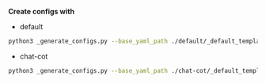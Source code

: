 **Create configs with**

* default

```bash
python3 _generate_configs.py --base_yaml_path ./default/_default_template_yaml --save_prefix_path "./default/babisteps"
```


* chat-cot

```bash
python3 _generate_configs.py --base_yaml_path ./chat-cot/_default_template_yaml --save_prefix_path "./chat-cot/babisteps" --task_prefix "chat-cot"
```